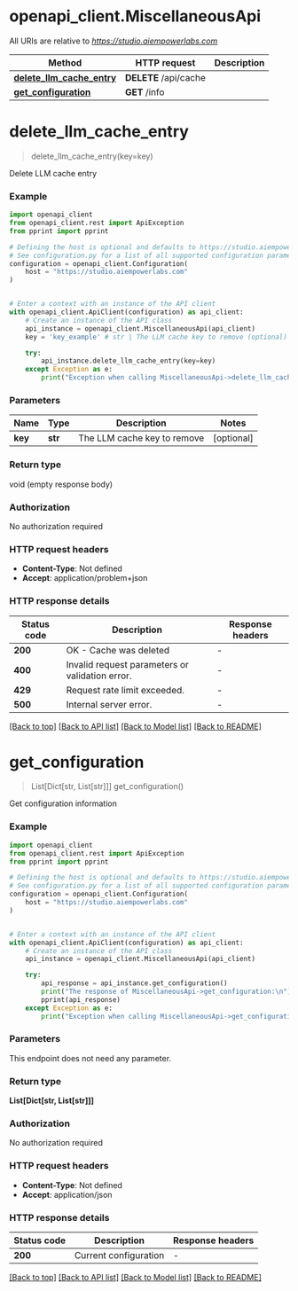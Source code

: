 # openapi_client.MiscellaneousApi

All URIs are relative to *https://studio.aiempowerlabs.com*

Method | HTTP request | Description
------------- | ------------- | -------------
[**delete_llm_cache_entry**](MiscellaneousApi.md#delete_llm_cache_entry) | **DELETE** /api/cache | 
[**get_configuration**](MiscellaneousApi.md#get_configuration) | **GET** /info | 


# **delete_llm_cache_entry**
> delete_llm_cache_entry(key=key)

Delete LLM cache entry

### Example


```python
import openapi_client
from openapi_client.rest import ApiException
from pprint import pprint

# Defining the host is optional and defaults to https://studio.aiempowerlabs.com
# See configuration.py for a list of all supported configuration parameters.
configuration = openapi_client.Configuration(
    host = "https://studio.aiempowerlabs.com"
)


# Enter a context with an instance of the API client
with openapi_client.ApiClient(configuration) as api_client:
    # Create an instance of the API class
    api_instance = openapi_client.MiscellaneousApi(api_client)
    key = 'key_example' # str | The LLM cache key to remove (optional)

    try:
        api_instance.delete_llm_cache_entry(key=key)
    except Exception as e:
        print("Exception when calling MiscellaneousApi->delete_llm_cache_entry: %s\n" % e)
```



### Parameters


Name | Type | Description  | Notes
------------- | ------------- | ------------- | -------------
 **key** | **str**| The LLM cache key to remove | [optional] 

### Return type

void (empty response body)

### Authorization

No authorization required

### HTTP request headers

 - **Content-Type**: Not defined
 - **Accept**: application/problem+json

### HTTP response details

| Status code | Description | Response headers |
|-------------|-------------|------------------|
**200** | OK - Cache was deleted |  -  |
**400** | Invalid request parameters or validation error. |  -  |
**429** | Request rate limit exceeded. |  -  |
**500** | Internal server error. |  -  |

[[Back to top]](#) [[Back to API list]](../README.md#documentation-for-api-endpoints) [[Back to Model list]](../README.md#documentation-for-models) [[Back to README]](../README.md)

# **get_configuration**
> List[Dict[str, List[str]]] get_configuration()

Get configuration information

### Example


```python
import openapi_client
from openapi_client.rest import ApiException
from pprint import pprint

# Defining the host is optional and defaults to https://studio.aiempowerlabs.com
# See configuration.py for a list of all supported configuration parameters.
configuration = openapi_client.Configuration(
    host = "https://studio.aiempowerlabs.com"
)


# Enter a context with an instance of the API client
with openapi_client.ApiClient(configuration) as api_client:
    # Create an instance of the API class
    api_instance = openapi_client.MiscellaneousApi(api_client)

    try:
        api_response = api_instance.get_configuration()
        print("The response of MiscellaneousApi->get_configuration:\n")
        pprint(api_response)
    except Exception as e:
        print("Exception when calling MiscellaneousApi->get_configuration: %s\n" % e)
```



### Parameters

This endpoint does not need any parameter.

### Return type

**List[Dict[str, List[str]]]**

### Authorization

No authorization required

### HTTP request headers

 - **Content-Type**: Not defined
 - **Accept**: application/json

### HTTP response details

| Status code | Description | Response headers |
|-------------|-------------|------------------|
**200** | Current configuration |  -  |

[[Back to top]](#) [[Back to API list]](../README.md#documentation-for-api-endpoints) [[Back to Model list]](../README.md#documentation-for-models) [[Back to README]](../README.md)

